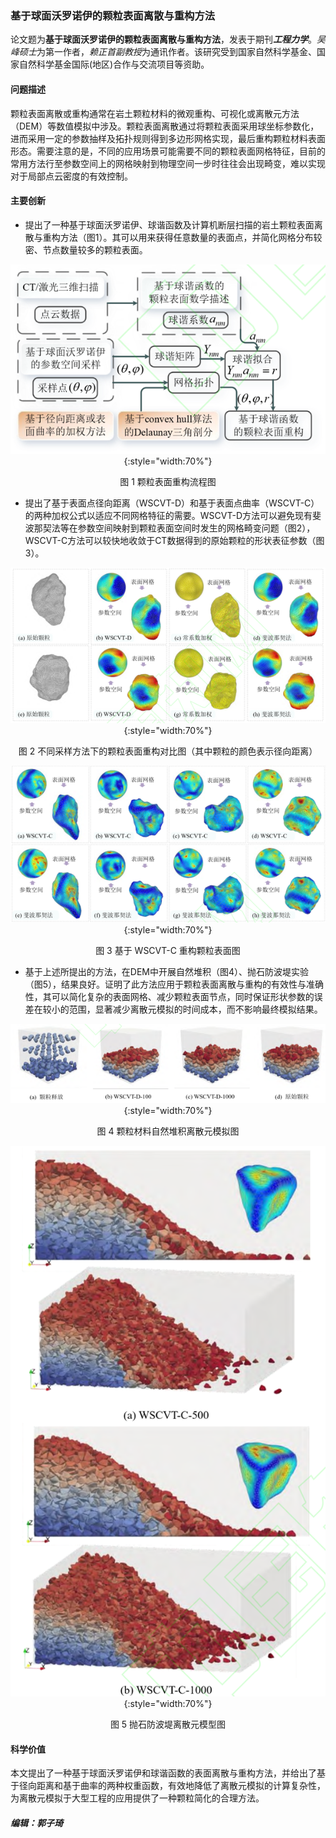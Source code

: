 ### 基于球面沃罗诺伊的颗粒表面离散与重构方法

论文题为**基于球面沃罗诺伊的颗粒表面离散与重构方法**，发表于期刊***工程力学***。*吴峰硕士*为第一作者，*赖正首副教授*为通讯作者。该研究受到国家自然科学基金、国家自然科学基金国际(地区)合作与交流项目等资助。

#### 问题描述

颗粒表面离散或重构通常在岩土颗粒材料的微观重构、可视化或离散元方法（DEM）等数值模拟中涉及。颗粒表面离散通过将颗粒表面采用球坐标参数化，进而采用一定的参数抽样及拓扑规则得到多边形网格实现，最后重构颗粒材料表面形态。需要注意的是，不同的应用场景可能需要不同的颗粒表面网格特征，目前的常用方法行至参数空间上的网格映射到物理空间一步时往往会出现畸变，难以实现对于局部点云密度的有效控制。

#### 主要创新

- 提出了一种基于球面沃罗诺伊、球谐函数及计算机断层扫描的岩土颗粒表面离散与重构方法（图1）。其可以用来获得任意数量的表面点，并简化网格分布较密、节点数量较多的颗粒表面。

<center>

![workflow](fig-1.png){:style="width:70%"}

图 1 颗粒表面重构流程图

</center>

- 提出了基于表面点径向距离（WSCVT-D）和基于表面点曲率（WSCVT-C）的两种加权公式以适应不同网格特征的需要。WSCVT-D方法可以避免现有斐波那契法等在参数空间映射到颗粒表面空间时发生的网格畸变问题（图2），WSCVT-C方法可以较快地收敛于CT数据得到的原始颗粒的形状表征参数（图3）。

<center>

![workflow](fig-2.png){:style="width:70%"}

图 2 不同采样方法下的颗粒表面重构对比图（其中颗粒的颜色表示径向距离）

![workflow](fig-3.png){:style="width:70%"}

图 3 基于 WSCVT-C 重构颗粒表面图

</center>

- 基于上述所提出的方法，在DEM中开展自然堆积（图4）、抛石防波堤实验（图5），结果良好。证明了此方法应用于颗粒表面离散与重构的有效性与准确性，其可以简化复杂的表面网格、减少颗粒表面节点，同时保证形状参数的误差在较小的范围，显著减少离散元模拟的时间成本，而不影响最终模拟结果。

<center>

![workflow](fig-4.png){:style="width:70%"}

图 4 颗粒材料自然堆积离散元模拟图

![workflow](fig-5.png){:style="width:70%"}

图 5 抛石防波堤离散元模型图

</center>

#### 科学价值

本文提出了一种基于球面沃罗诺伊和球谐函数的表面离散与重构方法，并给出了基于径向距离和基于曲率的两种权重函数，有效地降低了离散元模拟的计算复杂性，为离散元模拟于大型工程的应用提供了一种颗粒简化的合理方法。

##### 编辑：郭子琦
